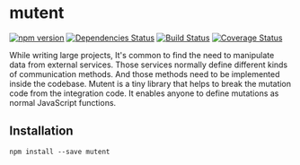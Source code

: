 # mutent

[![npm version](https://badge.fury.io/js/mutent.svg)](https://badge.fury.io/js/mutent)
[![Dependencies Status](https://david-dm.org/greguz/mutent.svg)](https://david-dm.org/greguz/mutent.svg)
[![Build Status](https://travis-ci.com/greguz/mutent.svg?branch=master)](https://travis-ci.com/greguz/mutent)
[![Coverage Status](https://coveralls.io/repos/github/greguz/mutent/badge.svg?branch=master)](https://coveralls.io/github/greguz/mutent?branch=master)

While writing large projects, It's common to find the need to manipulate data from external services. Those services normally define different kinds of communication methods. And those methods need to be implemented inside the codebase. Mutent is a tiny library that helps to break the mutation code from the integration code. It enables anyone to define mutations as normal JavaScript functions.

## Installation

```
npm install --save mutent
```
